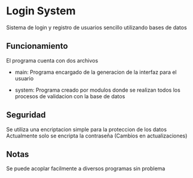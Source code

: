 # Login System

Sistema de login y registro de usuarios sencillo utilizando bases de datos

## Funcionamiento
El programa cuenta con dos archivos
- main: Programa encargado de la generacion de la interfaz para el usuario

- system: Programa creado por modulos donde se realizan todos los procesos de validacion con la base de datos

## Seguridad
Se utiliza una encriptacion simple para la proteccion de los datos
Actualmente solo se encripta la contraseña (Cambios en actualizaciones)

## Notas
Se puede acoplar facilmente a diversos programas sin problema